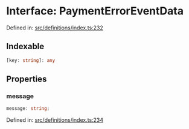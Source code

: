 # Interface: PaymentErrorEventData

Defined in: [src/definitions/index.ts:232](https://github.com/Fiksuruoka-fi/capacitor-adyen/blob/f6b775642775e61e00bb60787472fc2c2f9bd045/src/definitions/index.ts#L232)

## Indexable

```ts
[key: string]: any
```

## Properties

### message

```ts
message: string;
```

Defined in: [src/definitions/index.ts:234](https://github.com/Fiksuruoka-fi/capacitor-adyen/blob/f6b775642775e61e00bb60787472fc2c2f9bd045/src/definitions/index.ts#L234)
